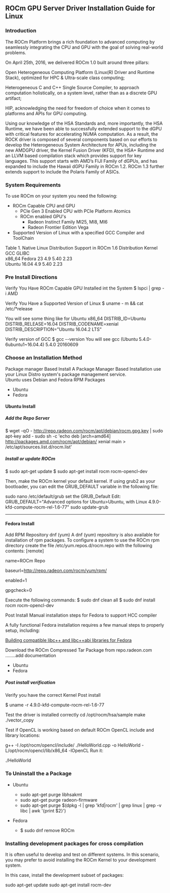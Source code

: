 ## ROCm GPU Server Driver Installation Guide for Linux 

### Introduction 
The ROCm Platform brings a rich foundation to advanced computing by seamlessly integrating the CPU and GPU with the goal of solving real-world problems.

On April 25th, 2016, we delivered ROCm 1.0 built around three pillars:

Open Heterogeneous Computing Platform (Linux(R) Driver and Runtime Stack), optimized for HPC & Ultra-scale class computing;

Heterogeneous C and C++ Single Source Compiler, to approach computation holistically, on a system level, rather than as a discrete GPU artifact;

HIP, acknowledging the need for freedom of choice when it comes to platforms and APIs for GPU computing.

Using our knowledge of the HSA Standards and, more importantly, the HSA Runtime, we have been able to successfully extended support to the dGPU with critical features for accelerating NUMA computation. 
As a result, the ROCK driver is composed of several components based on our efforts to develop the Heterogeneous System Architecture for APUs, including the new AMDGPU driver, the Kernel Fusion Driver (KFD), 
the HSA+ Runtime and an LLVM based compilation stack which provides support for key languages. 
This support starts with AMD’s FIJI Family of dGPUs, and has expanded to include the Hawaii dGPU Family in ROCm 1.2. 
ROCm 1.3 further extends support to include the Polaris Family of ASICs.

### System Requirements 

To use ROCm on your system you need the following: 
* ROCm Capable CPU and GPU 
	* PCIe Gen 3 Enabled CPU with PCIe Platform Atomics 
	* ROCm enabled GPU's 
		* Radeon Instinct Family MI25, MI8, MI6 
		* Radeon Frontier Edition Vega 
* Supported Version of Linux with a specified GCC Compiler and ToolChain 


Table 1. Native Linux Distribution Support in ROCm  1.6
Distribution	Kernel	GCC		GLIBC		
x86_64
Fedora 23		4.9		5.40	2.23		
Ubuntu 16.04	4.9		5.40	2.23		
	
### Pre Install Directions 

Verify You Have ROCm Capable GPU Installed int the System 
$ lspci | grep -i AMD

Verify You Have a Supported Version of Linux 
$ uname - m && cat /etc/*release

You will see some thing like for Ubuntu 
x86_64
DISTRIB_ID=Ubuntu
DISTRIB_RELEASE=16.04
DISTRIB_CODENAME=xenial
DISTRIB_DESCRIPTION="Ubuntu 16.04.2 LTS"

Verify version of GCC 
$ gcc --version 
You will see 
gcc (Ubuntu 5.4.0-6ubuntu1~16.04.4) 5.4.0 20160609 

### Choose an Installation Method

Package manager Based Install 
A Package Manager Based Installation use your Linux Distro system's package management service.  
Ubuntu uses Debian  and Fedora RPM Packages

* Ubuntu 
* Fedora 

#### Ubuntu Install 

##### Add the Repo Server
$ wget -qO - http://repo.radeon.com/rocm/apt/debian/rocm.gpg.key | sudo apt-key add - sudo sh -c 'echo deb [arch=amd64] http://packages.amd.com/rocm/apt/debian/ xenial main > /etc/apt/sources.list.d/rocm.list'

##### Install or update ROCm 
$ sudo apt-get update
$ sudo apt-get install rocm rocm-opencl-dev

Then, make the ROCm kernel your default kernel. If using grub2 as your bootloader, you can edit the GRUB_DEFAULT variable in the following file:

sudo nano /etc/default/grub
set the GRUB_Default 
Edit: GRUB_DEFAULT="Advanced options for Ubuntu>Ubuntu, with Linux 4.9.0-kfd-compute-rocm-rel-1.6-77"
sudo update-grub

------------------------------------

#### Fedora Install 
Add RPM Repository dnf (yum) 
A dnf (yum) repository is also available for installation of rpm packages. 
To configure a system to use the ROCm rpm directory create the file /etc/yum.repos.d/rocm.repo with the following contents:
[remote]

name=ROCm Repo

baseurl=http://repo.radeon.com/rocm/yum/rpm/

enabled=1

gpgcheck=0

Execute the following commands:
$ sudo dnf clean all
$ sudo dnf install rocm rocm-opencl-dev


Post Install Manual installation steps for Fedora to support HCC compiler 

A fully functional Fedora installation requires a few manual steps to properly setup, including:

[Building compatible libc++ and libc++abi libraries for Fedora](https://github.com/RadeonOpenCompute/hcc/wiki#fedora)

Download the ROCm Compressed Tar Package from repo.radeon.com 
........add documentation 
* Ubuntu 
* Fedora 


##### Post install verification 

Verify you have the correct Kernel Post install 

$ uname -r
4.9.0-kfd-compute-rocm-rel-1.6-77

Test the driver is installed correctly 
cd /opt/rocm/hsa/sample
make
./vector_copy

Test if OpenCL is working based on default ROCm OpenCL include and library locations:

g++ -I /opt/rocm/opencl/include/ ./HelloWorld.cpp -o HelloWorld -L/opt/rocm/opencl/lib/x86_64 -lOpenCL
Run it:

./HelloWorld

### To Uninstall the a Package 
* Ubuntu 
	* sudo apt-get purge libhsakmt
	* sudo apt-get purge radeon-firmware
	* sudo apt-get purge $(dpkg -l | grep 'kfd\|rocm' | grep linux | grep -v libc | awk '{print $2}')

* Fedora 	
	* $ sudo dnf remove ROCm   
	

### Installing development packages for cross compilation

It is often useful to develop and test on different systems. In this scenario, you may prefer to avoid installing the ROCm Kernel to your development system.

In this case, install the development subset of packages:

sudo apt-get update
sudo apt-get install rocm-dev
